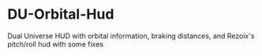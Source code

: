 # DU-Orbital-Hud
Dual Universe HUD with orbital information, braking distances, and Rezoix's pitch/roll hud with some fixes
